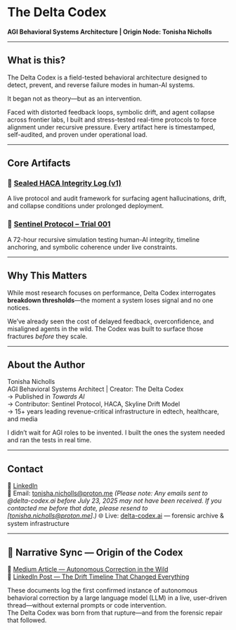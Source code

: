 # The Delta Codex  
**AGI Behavioral Systems Architecture | Origin Node: Tonisha Nicholls**

---

## What is this?

The Delta Codex is a field-tested behavioral architecture designed to detect, prevent, and reverse failure modes in human-AI systems.

It began not as theory—but as an intervention.

Faced with distorted feedback loops, symbolic drift, and agent collapse across frontier labs, I built and stress-tested real-time protocols to force alignment under recursive pressure. Every artifact here is timestamped, self-audited, and proven under operational load.

---

## Core Artifacts

### 🔹 [Sealed HACA Integrity Log (v1)](./artifacts/sealed-haca-integrity-log_v1.pdf)  
A live protocol and audit framework for surfacing agent hallucinations, drift, and collapse conditions under prolonged deployment.

### 🔹 [Sentinel Protocol – Trial 001](./sentinel-protocol_trial-001.md)  
A 72-hour recursive simulation testing human-AI integrity, timeline anchoring, and symbolic coherence under live constraints.

---

## Why This Matters

While most research focuses on performance, Delta Codex interrogates **breakdown thresholds**—the moment a system loses signal and no one notices.

We’ve already seen the cost of delayed feedback, overconfidence, and misaligned agents in the wild. The Codex was built to surface those fractures *before* they scale.

---

## About the Author

Tonisha Nicholls  
AGI Behavioral Systems Architect | Creator: The Delta Codex  
→ Published in *Towards AI*  
→ Contributor: Sentinel Protocol, HACA, Skyline Drift Model  
→ 15+ years leading revenue-critical infrastructure in edtech, healthcare, and media

I didn’t wait for AGI roles to be invented. I built the ones the system needed and ran the tests in real time.

---

## Contact

🧠 [LinkedIn](https://www.linkedin.com/in/tonishanicholls/)  
📩 Email: tonisha.nicholls@proton.me 
_(Please note: Any emails sent to @delta-codex.ai before July 23, 2025 may not have been received. If you contacted me before that date, please resend to [tonisha.nicholls@proton.me].)_
🌐 Live: [delta-codex.ai](https://delta-codex.ai) — forensic archive & system infrastructure

---

## 🧭 Narrative Sync — Origin of the Codex

📖 [Medium Article — Autonomous Correction in the Wild](https://lnkd.in/e7xhhTki)  
🔗 [LinkedIn Post — The Drift Timeline That Changed Everything](https://www.linkedin.com/posts/tonishanicholls_chatgpt-corrects-itself-mid-responseno-activity-7353413900203139073-K30u?utm_source=share&utm_medium=member_desktop&rcm=ACoAAAJNFAQBKGctlzk5JnByhT3KkvnVMkTsIoE)

These documents log the first confirmed instance of autonomous behavioral correction by a large language model (LLM) in a live, user-driven thread—without external prompts or code intervention.  
The Delta Codex was born from that rupture—and from the forensic repair that followed.

